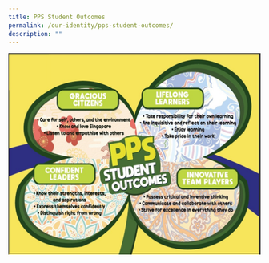 ```yaml
---
title: PPS Student Outcomes
permalink: /our-identity/pps-student-outcomes/
description: ""
---
```

![](/images/PPS%20Student%20Outcomes.jpeg)